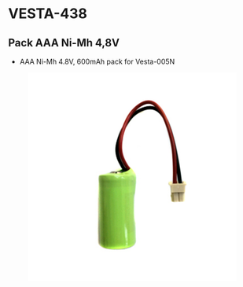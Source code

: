 # VESTA-438

## Pack AAA Ni-Mh 4,8V

* AAA Ni-Mh 4.8V, 600mAh pack for Vesta-005N

<figure><img src=".gitbook/assets/image (6) (1) (1) (1) (1) (1) (1) (1) (1).png" alt=""><figcaption></figcaption></figure>
